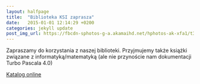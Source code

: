 ```yaml
---
layout: halfpage
title:  "Biblioteka KSI zaprasza"
date:   2015-01-01 12:14:29 +0200
categories: jekyll update
post_img_url: https://fbcdn-sphotos-g-a.akamaihd.net/hphotos-ak-xfa1/t31.0-8/12492032_1083729518327483_2672522444431790535_o.jpg
---
```

Zapraszamy do korzystania z naszej biblioteki. Przyjmujemy także książki związane z informatyką/matematyką (ale nie przynoście nam dokumentacji Turbo Pascala 4.0)

[Katalog online](http://erc.ksi.ii.uj.edu.pl/ksiegozbior)